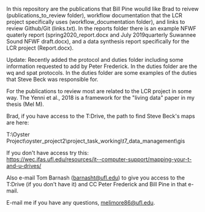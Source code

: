 
In this repository are the publications that Bill Pine woulld like Brad to reivew (publications_to_review folder), workflow documentation that the LCR project specifically uses (workflow_documentation folder), and links to review Github/Git (links.txt). In the reports folder there is an example NFWF quaterly report (spring2020_report.docx and July 2019quarterly Suwannee Sound NFWF draft.docx), and a data synthesis report specifically for the LCR project (Report.docx).  
  
Update: Recently added the protocol and duties folder including some information requested to add by Peter Frederick. In the duties folder are the wq and spat protocols. In the duties folder are some examples of the duties that Steve Beck was responsible for.  
  
For the publications to review most are related to the LCR project in some way. The Yenni et al., 2018 is a framework for the "living data" paper in my thesis (Mel M).   
  
Brad, if you have access to the T:Drive, the path to find Steve Beck's maps are here:
  
T:\Oyster Project\oyster_project2\project_task_working\t7_data_management\gis
  
If you don't have access try this:  
https://wec.ifas.ufl.edu/resources/it--computer-support/mapping-your-t-and-u-drives/
  
Also e-mail Tom Barnash (barnasht@ufl.edu) to give you access to the T:Drive (if you don't have it) and CC Peter Frederick and Bill Pine in that e-mail.   
  
E-mail me if you have any questions, melimore86@ufl.edu.   
